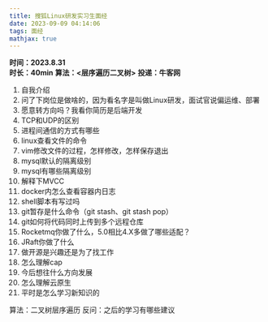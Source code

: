 ```yaml
---
title: 搜狐Linux研发实习生面经
date: 2023-09-09 04:14:06
tags: 面经
mathjax: true
---
```


**时间：2023.8.31**   
**时长：40min**
**算法：<层序遍历二叉树>**
**投递：牛客网**

1. 自我介绍
2. 问了下岗位是做啥的，因为看名字是叫做Linux研发，面试官说偏运维、部署
3. 愿意转方向吗？我看你简历是后端开发
4. TCP和UDP的区别
5. 进程间通信的方式有哪些
6. linux查看文件的命令
7. vim修改文件的过程，怎样修改，怎样保存退出
8. mysql默认的隔离级别
9. mysql有哪些隔离级别
10. 解释下MVCC
11. docker内怎么查看容器内日志
12. shell脚本有写过吗
13. git暂存是什么命令（git stash、git stash pop）
14. git如何将代码同时上传到多个远程仓库
15. Rocketmq你做了什么，5.0相比4.X多做了哪些适配？
16. JRaft你做了什么
17. 做开源是兴趣还是为了找工作
18. 怎么理解cap
19. 今后想往什么方向发展
20. 怎么理解云原生
21. 平时是怎么学习新知识的

算法：二叉树层序遍历
反问：之后的学习有哪些建议